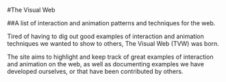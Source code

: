 #The Visual Web

##A list of interaction and animation patterns and techniques for the web.

Tired of having to dig out good examples of interaction and animation techniques we wanted to show to others, The Visual Web (TVW) was born.

The site aims to highlight and keep track of great examples of interaction and animation on the web, as well as documenting examples we have developed ourselves, or that have been contributed by others.
